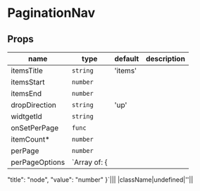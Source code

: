 # PaginationNav

## Props

|name|type|default|description|
|----|----|-------|-----------|
|itemsTitle|`string`|'items'||
|itemsStart|`number`|||
|itemsEnd|`number`|||
|dropDirection|`string`|'up'||
|widtgetId|`string`|||
|onSetPerPage|`func`|||
|itemCount*|`number`|||
|perPage|`number`|||
|perPageOptions|`Array of: {
  "title": "node",
  "value": "number"
}`|||
|className|undefined|''||


